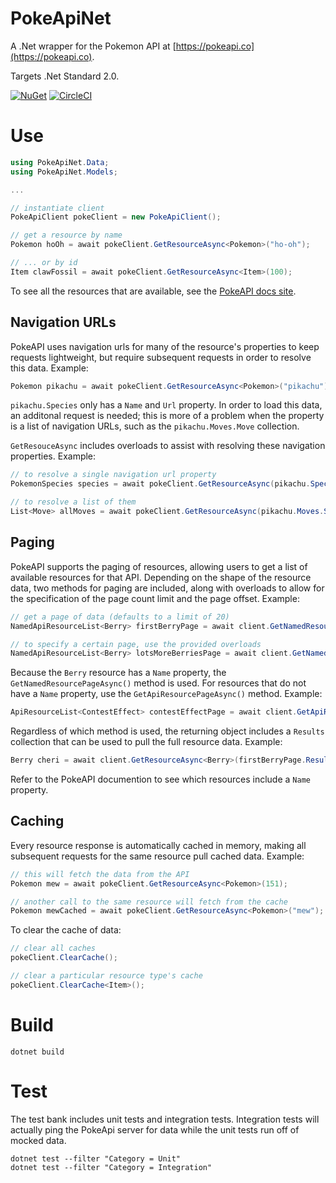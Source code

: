 # PokeApiNet
A .Net wrapper for the Pokemon API at [https://pokeapi.co](https://pokeapi.co).

Targets .Net Standard 2.0.

[![NuGet](http://img.shields.io/nuget/v/PokeApiNet.svg?logo=nuget)](https://www.nuget.org/packages/PokeApiNet)
[![CircleCI](https://circleci.com/gh/mtrdp642/PokeApiNet/tree/master.svg?style=svg)](https://circleci.com/gh/mtrdp642/PokeApiNet/tree/master)

# Use
```cs
using PokeApiNet.Data;
using PokeApiNet.Models;

...

// instantiate client
PokeApiClient pokeClient = new PokeApiClient();

// get a resource by name
Pokemon hoOh = await pokeClient.GetResourceAsync<Pokemon>("ho-oh");

// ... or by id
Item clawFossil = await pokeClient.GetResourceAsync<Item>(100);
```

To see all the resources that are available, see the [PokeAPI docs site](https://pokeapi.co/docs/v2.html).

## Navigation URLs
PokeAPI uses navigation urls for many of the resource's properties to keep requests lightweight, but require subsequent requests in order to resolve this data. Example:
```cs
Pokemon pikachu = await pokeClient.GetResourceAsync<Pokemon>("pikachu");
```

`pikachu.Species` only has a `Name` and `Url` property. In order to load this data, an additonal request is needed; this is more of a problem when the property is a list of navigation URLs, such as the `pikachu.Moves.Move` collection.

`GetResouceAsync` includes overloads to assist with resolving these navigation properties. Example:
```cs
// to resolve a single navigation url property
PokemonSpecies species = await pokeClient.GetResourceAsync(pikachu.Species);

// to resolve a list of them
List<Move> allMoves = await pokeClient.GetResourceAsync(pikachu.Moves.Select(move => move.Move));
```

## Paging
PokeAPI supports the paging of resources, allowing users to get a list of available resources for that API. Depending on the shape of the resource data, two methods for paging are included, along with overloads to allow for the specification of the page count limit and the page offset. Example:
```cs
// get a page of data (defaults to a limit of 20)
NamedApiResourceList<Berry> firstBerryPage = await client.GetNamedResourcePageAsync<Berry>();

// to specify a certain page, use the provided overloads
NamedApiResourceList<Berry> lotsMoreBerriesPage = await client.GetNamedResourcePageAsync<Berry>(60, 2);
```

Because the `Berry` resource has a `Name` property, the `GetNamedResourcePageAsync()` method is used. For resources that do not have a `Name` property, use the `GetApiResourcePageAsync()` method. Example:
```cs
ApiResourceList<ContestEffect> contestEffectPage = await client.GetApiResourcePageAsync<ContestEffect>();
```

Regardless of which method is used, the returning object includes a `Results` collection that can be used to pull the full resource data. Example:
```cs
Berry cheri = await client.GetResourceAsync<Berry>(firstBerryPage.Results[0]);
```

Refer to the PokeAPI documention to see which resources include a `Name` property.

## Caching
Every resource response is automatically cached in memory, making all subsequent requests for the same resource pull cached data. Example:
```cs
// this will fetch the data from the API
Pokemon mew = await pokeClient.GetResourceAsync<Pokemon>(151);

// another call to the same resource will fetch from the cache
Pokemon mewCached = await pokeClient.GetResourceAsync<Pokemon>("mew");
```

To clear the cache of data:
```cs
// clear all caches
pokeClient.ClearCache();

// clear a particular resource type's cache
pokeClient.ClearCache<Item>();
```

# Build
```
dotnet build
```

# Test
The test bank includes unit tests and integration tests. Integration tests will actually ping the PokeApi server for data while the unit tests run off of mocked data.
```
dotnet test --filter "Category = Unit"
dotnet test --filter "Category = Integration"
```
